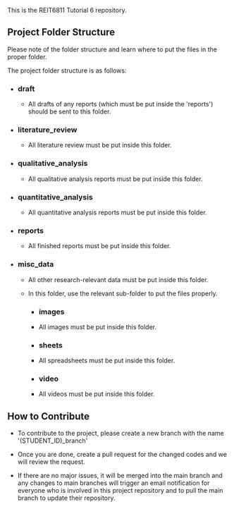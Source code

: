 This is the REIT6811 Tutorial 6 repository.

## Project Folder Structure
Please note of the folder structure and learn where to put the files in the proper folder.

The project folder structure is as follows:
- ### draft
    - All drafts of any reports (which must be put inside the 'reports') should be sent to this folder.
- ### literature_review
    - All literature review must be put inside this folder.
- ### qualitative_analysis
    - All qualitative analysis reports must be put inside this folder.
- ### quantitative_analysis
    - All quantitative analysis reports must be put inside this folder.
- ### reports
    - All finished reports must be put inside this folder.
- ### misc_data
    - All other research-relevant data must be put inside this folder.
    - In this folder, use the relevant sub-folder to put the files properly.

        - ### images
        - All images must be put inside this folder.

        - ### sheets
        - All spreadsheets must be put inside this folder.

        - ### video
        - All videos must be put inside this folder.


## How to Contribute
- To contribute to the project, please create a new branch with the name '(STUDENT_ID)_branch'

- Once you are done, create a pull request for the changed codes and we will review the request. 

- If there are no major issues, it will be merged into the main branch and any changes to main branches will trigger an email notification for everyone who is involved in this project repository and to pull the main branch to update their repository.